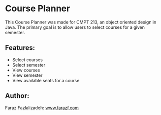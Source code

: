 # Course Planner

This Course Planner was made for CMPT 213, an object oriented design in Java. The primary goal is to allow users to select courses for a given semester. 

## Features: 
- Select courses
- Select semester
- View courses
- View semester 
- View available seats for a course

## Author:

Faraz Fazlalizadeh: www.farazf.com
